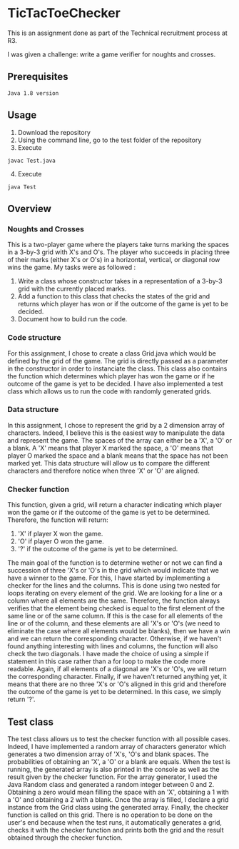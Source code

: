 # TicTacToeChecker

This is an assignment done as part of the Technical recruitment process at R3.

I was given a challenge: write a game verifier for noughts and crosses.

## Prerequisites

```
Java 1.8 version
```

## Usage

1. Download the repository
2. Using the command line, go to the test folder of the repository
3. Execute 
```
javac Test.java
```
4. Execute 
```
java Test
``` 


## Overview

### Noughts and Crosses

This is a two-player game where the players take turns marking the spaces in a 3-by-3 grid with X's and O's.
The player who succeeds in placing three of their marks (either X's or O's) in a horizontal, vertical, or diagonal row wins the game. 
My tasks were as followed :
1. Write a class whose constructor takes in a representation of a 3-by-3 grid with the currently placed marks.
2. Add a function to this class that checks the states of the grid and returns which player has won or if the outcome of the game is yet to be decided. 
3. Document how to build run the code. 

### Code structure

For this assignment, I chose to create a class Grid.java which would be defined by the grid of the game. The grid is directly passed as a parameter in the constructor in order to instanciate the class. 
This class also contains the function which determines which player has won the game or if he outcome of the game is yet to be decided.
I have also implemented a test class which allows us to run the code with randomly generated grids.

### Data structure

In this assignment, I chose to represent the grid by a 2 dimension array of characters. Indeed, I believe this is the easiest way to manipulate the data and represent the game. The spaces of the array can either be a 'X', a 'O' or a blank. A 'X' means that player X marked the space, a 'O' means that player O marked the space and a blank means that the space has not been marked yet. This data structure will allow us to compare the different characters and therefore notice when three 'X' or 'O' are aligned.  

### Checker function

This function, given a grid, will return a character indicating which player won the game or if the outcome of the game is yet to be determined. Therefore, the function will return:
1. 'X' if player X won the game.
2. 'O' if player O won the game.
3. '?' if the outcome of the game is yet to be determined.

The main goal of the function is to determine wether or not we can find a succession of three 'X's or 'O's in the grid which would indicate that we have a winner to the game.
For this, I have started by implementing a checker for the lines and the columns. This is done using two nested for loops iterating on every element of the grid. 
We are looking for a line or a column where all elements are the same. Therefore, the function always verifies that the element being checked is equal to the first element of the same line or of the same column. If this is the case for all elements of the line or of the column, and these elements are all 'X's or 'O's (we need to eliminate the case where all elements would be blanks), then we have a win and we can return the corresponding character. 
Otherwise, if we haven't found anything interesting with lines and columns, the function will also check the two diagonals. I have made the choice of using a simple if statement in this case rather than a for loop to make the code more readable. Again, if all elements of a diagonal are 'X's or 'O's, we will return the corresponding character.
Finally, if we haven't returned anything yet, it means that there are no three 'X's or 'O's aligned in this grid and therefore the outcome of the game is yet to be determined. In this case, we simply return '?'.

## Test class


The test class allows us to test the checker function with all possible cases. Indeed, I have implemented a random array of characters generator which generates a two dimension array of 'X's, 'O's and blank spaces. The probabilities of obtaining an 'X', a 'O' or a blank are equals.
When the test is running, the generated array is also printed in the console as well as the result given by the checker function.
For the array generator, I used the Java Random class and generated a random integer between 0 and 2. 
Obtaining a zero would mean filling the space with an 'X', obtaining a 1 with a 'O' and obtaining a 2 with a blank. 
Once the array is filled, I declare a grid instance from the Grid class using the generated array. Finally, the checker function is called on this grid.
There is no operation to be done on the user's end because when the test runs, it automatically generates a grid, checks it with the checker function and prints both the grid and the result obtained through the checker function. 

 
